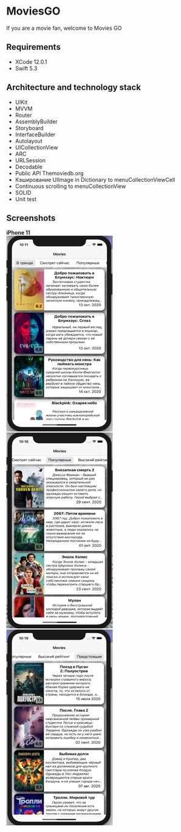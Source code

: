 # MoviesGO
If you are a movie fan, welcome to Movies GO

## Requirements
- XCode 12.0.1
- Swift 5.3

## Architecture and technology stack
- UIKit
- MVVM
- Router
- AssemblyBuilder
- Storyboard
- InterfaceBuilder
- Autolayout
- UICollectionView
- ARC
- URLSession
- Decodable
- Public API Themoviedb.org
- Кэширование UIImage in Dictionary to menuCollectionViewCell
- Continuous scrolling to menuCollectionView
- SOLID
- Unit test

## Screenshots
**iPhone 11** <br />
<img src="./iPhone11_1.png" width="280" height="515" />
<img src="./iPhone11_2.png" width="280" height="515" />
<img src="./iPhone11_3.png" width="280" height="515" />
